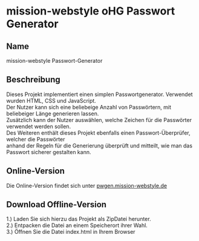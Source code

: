 # mission-webstyle oHG Passwort Generator

## Name
mission-webstyle Passwort-Generator

## Beschreibung
Dieses Projekt implementiert einen simplen Passwortgenerator. Verwendet wurden HTML, CSS und JavaScript.<br />
Der Nutzer kann sich eine beliebeige Anzahl von Passwörtern, mit beliebeiger Länge generieren lassen.<br />
Zusätzlich kann der Nutzer auswählen, welche Zeichen für die Passwörter verwendet werden sollen.<br />
Des Weiteren enthält dieses Projekt ebenfalls einen Passwort-Überprüfer, welcher die Passwörter<br />
anhand der Regeln für die Generierung überprüft und mitteilt, wie man das Passwort sicherer gestalten kann.<br />

## Online-Version
Die Online-Version findet sich unter [pwgen.mission-webstyle.de](pwgen.mission-webstyle.de)

## Download Offline-Version
1.) Laden Sie sich hierzu das Projekt als ZipDatei herunter.<br />
2.) Entpacken die Datei an einem Speicherort ihrer Wahl.<br />
3.) Öffnen Sie die Datei index.html in Ihrem Browser<br />
